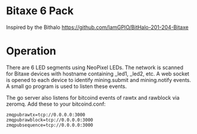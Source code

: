 # Bitaxe 6 Pack

Inspired by the Bithalo https://github.com/IamGPIO/BitHalo-201-204-Bitaxe

# Operation

There are 6 LED segments using NeoPixel LEDs.  The network is scanned for Bitaxe devices with hostname containing _led1, _led2, etc.  A web socket is opened to each device to identify mining.submit and mining.notify events.  A small go program is used to listen these events.

The go server also listens for bitcoind events of rawtx and rawblock via zeromq.  Add these to your bitcoind.conf:

```
zmqpubrawtx=tcp://0.0.0.0:3000
zmqpubrawblock=tcp://0.0.0.0:3000
zmqpubsequence=tcp://0.0.0.0:3000
```
